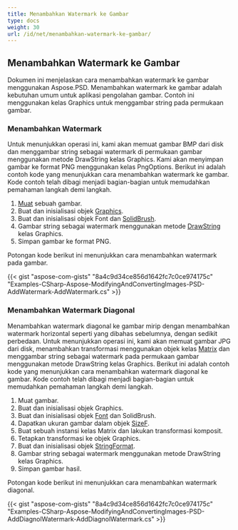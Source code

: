 ```yaml
---
title: Menambahkan Watermark ke Gambar
type: docs
weight: 30
url: /id/net/menambahkan-watermark-ke-gambar/
---
```


## **Menambahkan Watermark ke Gambar**
Dokumen ini menjelaskan cara menambahkan watermark ke gambar menggunakan Aspose.PSD. Menambahkan watermark ke gambar adalah kebutuhan umum untuk aplikasi pengolahan gambar. Contoh ini menggunakan kelas Graphics untuk menggambar string pada permukaan gambar.

### **Menambahkan Watermark**
Untuk menunjukkan operasi ini, kami akan memuat gambar BMP dari disk dan menggambar string sebagai watermark di permukaan gambar menggunakan metode DrawString kelas Graphics. Kami akan menyimpan gambar ke format PNG menggunakan kelas PngOptions. Berikut ini adalah contoh kode yang menunjukkan cara menambahkan watermark ke gambar. Kode contoh telah dibagi menjadi bagian-bagian untuk memudahkan pemahaman langkah demi langkah.

1. [Muat](https://reference.aspose.com/psd/net/aspose.psd.image/load/methods/2) sebuah gambar.
1. Buat dan inisialisasi objek [Graphics](https://reference.aspose.com/psd/net/aspose.psd/graphics).
1. Buat dan inisialisasi objek Font dan [SolidBrush](https://reference.aspose.com/psd/net/aspose.psd.brushes/solidbrush).
1. Gambar string sebagai watermark menggunakan metode [DrawString](https://reference.aspose.com/psd/net/aspose.psd/graphics/methods/drawstring) kelas Graphics.
1. Simpan gambar ke format PNG.

Potongan kode berikut ini menunjukkan cara menambahkan watermark pada gambar.

{{< gist "aspose-com-gists" "8a4c9d34ce856d1642fc7c0ce974175c" "Examples-CSharp-Aspose-ModifyingAndConvertingImages-PSD-AddWatermark-AddWatermark.cs" >}}

### **Menambahkan Watermark Diagonal**
Menambahkan watermark diagonal ke gambar mirip dengan menambahkan watermark horizontal seperti yang dibahas sebelumnya, dengan sedikit perbedaan. Untuk menunjukkan operasi ini, kami akan memuat gambar JPG dari disk, menambahkan transformasi menggunakan objek kelas [Matrix](https://reference.aspose.com/psd/net/aspose.psd/matrix) dan menggambar string sebagai watermark pada permukaan gambar menggunakan metode DrawString kelas Graphics. Berikut ini adalah contoh kode yang menunjukkan cara menambahkan watermark diagonal ke gambar. Kode contoh telah dibagi menjadi bagian-bagian untuk memudahkan pemahaman langkah demi langkah.

1. Muat gambar.
1. Buat dan inisialisasi objek Graphics.
1. Buat dan inisialisasi objek [Font](https://reference.aspose.com/psd/net/aspose.psd/font) dan SolidBrush.
1. Dapatkan ukuran gambar dalam objek [SizeF](https://reference.aspose.com/psd/net/aspose.psd/sizef).
1. Buat sebuah instansi kelas Matrix dan lakukan transformasi komposit.
1. Tetapkan transformasi ke objek Graphics.
1. Buat dan inisialisasi objek [StringFormat](https://reference.aspose.com/psd/net/aspose.psd/stringformat).
1. Gambar string sebagai watermark menggunakan metode DrawString kelas Graphics.
1. Simpan gambar hasil.

Potongan kode berikut ini menunjukkan cara menambahkan watermark diagonal.

{{< gist "aspose-com-gists" "8a4c9d34ce856d1642fc7c0ce974175c" "Examples-CSharp-Aspose-ModifyingAndConvertingImages-PSD-AddDiagnolWatermark-AddDiagnolWatermark.cs" >}} 
